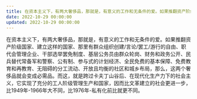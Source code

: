 ```yaml
---
title: 在资本主义下，有两大奢侈品，那就是，有意义的工作和无条件的爱。如果推翻资产阶级国家、建立这样的国家、那里有群众组织创建/言论/罢工…
date: 2022-10-29 00:00:00
updated: 2022-10-29 00:00:00
---
```


在资本主义下，有两大奢侈品，那就是，有意义的工作和无条件的爱。如果推翻资产阶级国家、建立这样的国家、那里有群众组织创建/言论/罢工/游行的自由、职代会管理企业、干部选举罢免制度、基层公务员由群众轮岗、财务和政务公开、民兵替代常备军和警察、公有制、参与式的计划经济、全民免费的基本保障、免费教育和再教育、无阻碍的分工流动、开放且均衡的社区和城乡布局，那么，这两个奢侈品就会变成必需品。而这，就是跨过卡夫丁山谷后、在现代化生产力下的社会主义，它实现了充分的工人阶级管理生产和国家，因而比文革建立的社会更进一步，比1949年-1966年大不同，比1976年-私有化前比就更不同。

